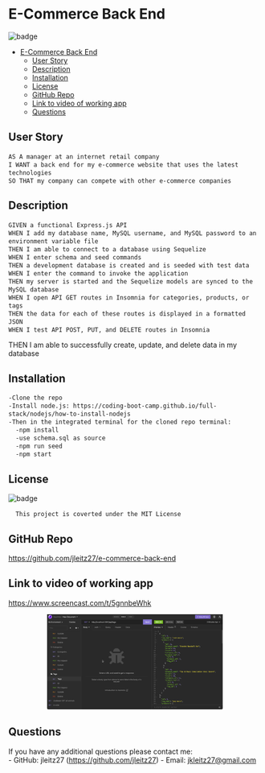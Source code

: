 # E-Commerce Back End


  ![badge](https://img.shields.io/badge/license-MIT-blue)<br />

- [E-Commerce Back End](#e-commerce-back-end)
  - [User Story](#user-story)
  - [Description](#description)
  - [Installation](#installation)
  - [License](#license)
  - [GitHub Repo](#github-repo)
  - [Link to video of working app](#link-to-video-of-working-app)
  - [Questions](#questions)

## User Story
    AS A manager at an internet retail company
    I WANT a back end for my e-commerce website that uses the latest technologies
    SO THAT my company can compete with other e-commerce companies

  ## Description
    GIVEN a functional Express.js API
    WHEN I add my database name, MySQL username, and MySQL password to an environment variable file
    THEN I am able to connect to a database using Sequelize
    WHEN I enter schema and seed commands
    THEN a development database is created and is seeded with test data
    WHEN I enter the command to invoke the application
    THEN my server is started and the Sequelize models are synced to the MySQL database
    WHEN I open API GET routes in Insomnia for categories, products, or tags
    THEN the data for each of these routes is displayed in a formatted JSON
    WHEN I test API POST, PUT, and DELETE routes in Insomnia
THEN I am able to successfully create, update, and delete data in my database

    
  ## Installation
    -Clone the repo
    -Install node.js: https://coding-boot-camp.github.io/full-stack/nodejs/how-to-install-nodejs
    -Then in the integrated terminal for the cloned repo terminal:
      -npm install
      -use schema.sql as source
      -npm run seed
      -npm start




  ## License
      
  ![badge](https://img.shields.io/badge/license-MIT-blue)<br />

      This project is coverted under the MIT License

  ## GitHub Repo
   https://github.com/jleitz27/e-commerce-back-end  

  ## Link to video of working app
 https://www.screencast.com/t/5gnnbeWhk 

<p align="center">
  <img src="./lib/images/screenshot.png" width="350"

</p>
  


  ## Questions

  If you have any additional questions please contact me: <br />
      - GitHub: jleitz27  (https://github.com/jleitz27)
      - Email:  jkleitz27@gmail.com